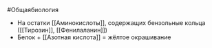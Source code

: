 #Общаябиология 
- На остатки [[Аминокислоты]], содержащих бензольные кольца ([[Тирозин]], [[Фенилаланин]])
- Белок + [[Азотная кислота]] = жёлтое окрашивание